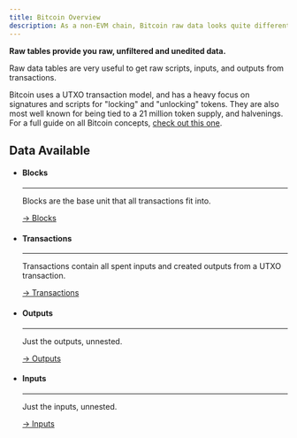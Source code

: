 ```yaml
---
title: Bitcoin Overview
description: As a non-EVM chain, Bitcoin raw data looks quite different from other chains. Learn more about Bitcoin's data in these pages.
---
```


**Raw tables provide you raw, unfiltered and unedited data.**

Raw data tables are very useful to get raw scripts, inputs, and outputs from transactions.

Bitcoin uses a UTXO transaction model, and has a heavy focus on signatures and scripts for "locking" and "unlocking" tokens. They are also most well known for being tied to a 21 million token supply, and halvenings. For a full guide on all Bitcoin concepts, [check out this one](https://web3datadegens.substack.com/p/how-to-analyze-bitcoin-data-with).

## Data Available

<div class="grid cards" markdown>

-   #### Blocks

    ---

    Blocks are the base unit that all transactions fit into.  
    
    [→ Blocks](blocks.md)

-   #### Transactions

    ---

    Transactions contain all spent inputs and created outputs from a UTXO transaction.  
    
    [→ Transactions](transactions.md)

-   #### Outputs

    ---

    Just the outputs, unnested.  
    
    [→ Outputs](outputs.md)

-   #### Inputs

    ---

    Just the inputs, unnested.

    [→ Inputs](inputs.md)
</div>

